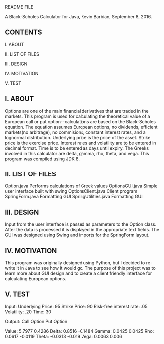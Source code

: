 README FILE

A Black-Scholes Calculator for Java, Kevin Barbian, September 8, 2016.

CONTENTS
-------------------------------------------
I. ABOUT

II. LIST OF FILES

III. DESIGN

IV. MOTIVATION

V. TEST


I. ABOUT
-------------------------------------------
Options are one of the main financial derivatives that are traded in the markets.  This program is used for calculating the theoretical value of a European call or put option--calculations are based on the Black-Scholes equation.  The equation assumes European options, no dividends, efficient markets(no arbitrage), no commisions, constant interest rates, and a lognormal distribution.  Underlying price is the price of the asset.  Strike price is the exercise price.  Interest rates and volatility are to be entered in decimal format.  Time is to be entered as days until expiry.  The Greeks involved in this calculator are delta, gamma, rho, theta, and vega.  This program was compiled using JDK 8.


II. LIST OF FILES
-------------------------------------------
Option.java						Performs calculations of Greek values
OptionsGUI.java					Simple user interface built with swing
OptionsClient.java				Client program 
SpringForm.java 				Formatting GUI
SpringUtilities.java 			Formatting GUI


III. DESIGN
-------------------------------------------
Input from the user interface is passed as parameters to the Option class.  After the data is processed it is displayed in the appropriate text fields.  The GUI was designed using Swing and imports for the SpringForm layout.


IV. MOTIVATION
-------------------------------------------
This program was originally designed using Python, but I decided to re-write it in Java to see how it would go.  The purpose of this project was to learn more about GUI design and to create a client friendly interface for calculating European options. 


V. TEST
-------------------------------------------
Input:
Underlying Price: 95
Strike Price: 90
Risk-free interest rate: .05
Volatility: .20
Time: 30

Output:
             Call Option 				Put Option

Value:				5.7977					   0.4286
Delta:				0.8516					  -0.1484
Gamma:				0.0425						 0.0425
Rho:				  0.0617					  -0.0119
Theta:			 -0.0313					  -0.019
Vega:			  	0.0063						 0.006
